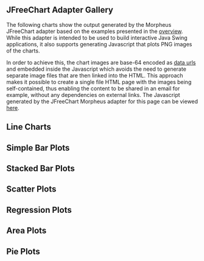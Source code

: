 ## JFreeChart Adapter Gallery
<script type="text/javascript" src="../../../javascript/gallery2.js"></script>
    
The following charts show the output generated by the Morpheus JFreeChart adapter based on the examples presented in the 
[overview](overview). While this adapter is intended to be used to build interactive Java Swing applications, it also supports 
generating Javascript that plots PNG images of the charts. 

In order to achieve this, the chart images are base-64 encoded as [data urls](https://en.wikipedia.org/wiki/Data_URI_scheme) and
embedded inside the Javascript which avoids the need to generate separate image files that are then linked into the HTML. This 
approach makes it possible to create a single file HTML page with the images being self-contained, thus enabling the content 
to be shared in an email for example, without any dependencies on external links. The Javascript generated by the JFreeChart 
Morpheus adapter for this page can be viewed [here](../../javascript/gallery2.js).

## Line Charts

<div id="chart_0"></div>
<div id="chart_1"></div>
<div id="chart_2"></div>
<div id="chart_3"></div>
<div id="chart_4"></div>

## Simple Bar Plots

<div id="chart_5"></div>
<div id="chart_6"></div>

## Stacked Bar Plots

<div id="chart_7"></div>
<div id="chart_8"></div>
<div id="chart_9"></div>
<div id="chart_10"></div>

## Scatter Plots

<div id="chart_11"></div>
<div id="chart_12"></div>
<div id="chart_13"></div>

## Regression Plots

<div id="chart_14"></div>
<div id="chart_15"></div>

## Area Plots

<div id="chart_16"></div>
<div id="chart_17"></div>

## Pie Plots

<div id="chart_18"></div>
<div id="chart_19"></div>
<div id="chart_20"></div>
<div id="chart_21"></div>
